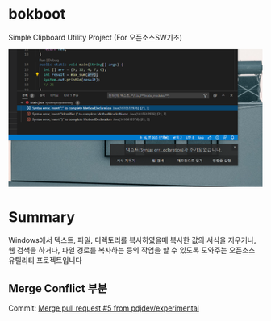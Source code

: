 # bokboot
Simple Clipboard Utility Project (For 오픈소스SW기초)

![img](image.png)


# Summary
Windows에서 텍스트, 파일, 디렉토리를 복사하였을때 복사한 값의 서식을 지우거나, 웹 검색을 하거나, 파일 경로를 복사하는 등의 작업을 할 수 있도록 도와주는 오픈소스 유틸리티 프로젝트입니다

## Merge Conflict 부분
Commit: [Merge pull request #5 from pdjdev/experimental](https://github.com/pdjdev/bokboot/commit/fc067a12914acca89c06038857ae6a92715d1108)

